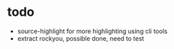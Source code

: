 # todo

- source-highlight for more highlighting using cli tools
- extract rockyou, possible done, need to test

